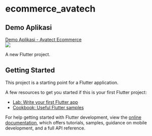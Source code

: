 # ecommerce_avatech

## Demo Aplikasi
<a href="https://jmp.sh/s/IciQAOQGhbG2ixr7MR4I"><p style="margin-bottom: 0 !important;">Demo Aplikasi - Avatect Ecommerce</p><img style="max-width:400px;" src="https://previews.jumpshare.com/thumb/815bc01b796dd6f1733c957c5af194938a3bfc3b62f4281d63558201d5555d93545d4cefa34135cfc49413fc2f88d31397e36018549f11b6514df788ef1c1bb734f2a58f24a3165d004586fca42f376fc6c28ff029f66d216bfbfd299cb4797b"></a>

A new Flutter project.

## Getting Started

This project is a starting point for a Flutter application.

A few resources to get you started if this is your first Flutter project:

- [Lab: Write your first Flutter app](https://docs.flutter.dev/get-started/codelab)
- [Cookbook: Useful Flutter samples](https://docs.flutter.dev/cookbook)

For help getting started with Flutter development, view the
[online documentation](https://docs.flutter.dev/), which offers tutorials,
samples, guidance on mobile development, and a full API reference.
